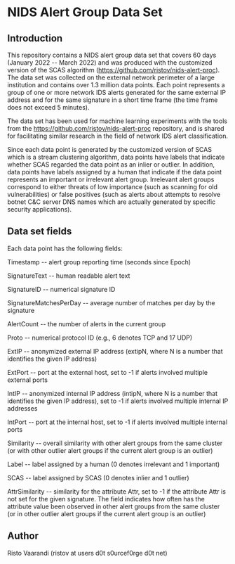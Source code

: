 NIDS Alert Group Data Set
=========================


Introduction
------------
This repository contains a NIDS alert group data set that covers 60 days (January 2022 -- March 2022) and was produced with the customized version of the SCAS algorithm (https://github.com/ristov/nids-alert-proc). The data set was collected on the external network perimeter of a large institution and contains over 1.3 million data points. Each point represents a group of one or more network IDS alerts generated for the same external IP address and for the same signature in a short time frame (the time frame does not exceed 5 minutes).

The data set has been used for machine learning experiments with the tools from the https://github.com/ristov/nids-alert-proc repository, and is shared for facilitating similar research in the field of network IDS alert classification.

Since each data point is generated by the customized version of SCAS which is a stream clustering algorithm, data points have labels that indicate whether SCAS regarded the data point as an inlier or outlier. In addition, data points have labels assigned by a human that indicate if the data point represents an important or irrelevant alert group. Irrelevant alert groups correspond to either threats of low importance (such as scanning for old vulnerabilities) or false positives (such as alerts about attempts to resolve botnet C&C server DNS names which are actually generated by specific security applications).


Data set fields
---------------
Each data point has the following fields:

Timestamp -- alert group reporting time (seconds since Epoch)

SignatureText -- human readable alert text

SignatureID -- numerical signature ID

SignatureMatchesPerDay -- average number of matches per day by the signature

AlertCount -- the number of alerts in the current group

Proto -- numerical protocol ID (e.g., 6 denotes TCP and 17 UDP)

ExtIP -- anonymized external IP address (extipN, where N is a number that identifies the given IP address)

ExtPort -- port at the external host, set to -1 if alerts involved multiple external ports

IntIP -- anonymized internal IP address (intipN, where N is a number that identifies the given IP address), set to -1 if alerts involved multiple internal IP addresses

IntPort -- port at the internal host, set to -1 if alerts involved multiple internal ports

Similarity -- overall similarity with other alert groups from the same cluster (or with other outlier alert groups if the current alert group is an outlier)

Label -- label assigned by a human (0 denotes irrelevant and 1 important)

SCAS -- label assigned by SCAS (0 denotes inlier and 1 outlier)

AttrSimilarity -- similarity for the attribute Attr, set to -1 if the attribute Attr is not set for the given signature. The field indicates how often has the attribute value been observed in other alert groups from the same cluster (or in other outlier alert groups if the current alert group is an outlier) 


Author
------
Risto Vaarandi (ristov at users d0t s0urcef0rge d0t net)
